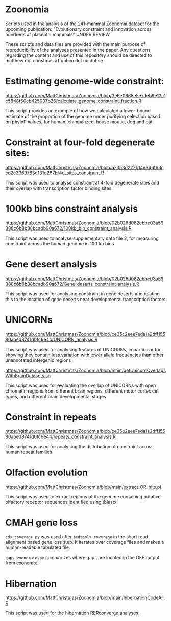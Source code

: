 # Zoonomia
Scripts used in the analysis of the 241-mammal Zoonomia dataset for the upcoming publication: "Evolutionary constraint and innovation across hundreds of placental mammals" UNDER REVIEW

These scripts and data files are provided with the main purpose of reproducibility of the analyses presented in the paper. Any questions regarding the content and use of this repository should be directed to matthew dot christmas aT imbim dot uu dot se

# Estimating genome-wide constraint:
https://github.com/MattChristmas/Zoonomia/blob/3e6e0665e5e7deb9e13c1c5848f50cb425037b26/calculate_genome_constraint_fraction.R

This script provides an example of how we calculated a lower-bound estimate of the proportion of the genome under purifying selection based on phyloP values, for human, chimpanzee, house mouse, dog and bat

# Constraint at four-fold degenerate sites:
https://github.com/MattChristmas/Zoonomia/blob/a7353d2271d4e346f83ccd2c3369783d131d267b/4d_sites_constraint.R

This script was used to analyse constraint at 4-fold degenerate sites and their overlap with transcription factor binding sites

# 100kb bins constraint analysis
https://github.com/MattChristmas/Zoonomia/blob/02b026d082ebbe03a59388c6b8b38bcadb90a672/100kb_bin_constraint_analysis.R

This script was used to analyse supplementary data file 2, for measuring constraint across the human genome in 100 kb bins

# Gene desert analysis
https://github.com/MattChristmas/Zoonomia/blob/02b026d082ebbe03a59388c6b8b38bcadb90a672/Gene_deserts_constraint_analysis.R

This script was used for analysing constraint in gene deserts and relating this to the location of gene deserts near developmental transcription factors

# UNICORNs
https://github.com/MattChristmas/Zoonomia/blob/ce35c2eee7eda1a2dff15580abed8741d0fc6e44/UNICORN_analysis.R

This script was used for analysing features of UNICORNs, in particular for showing they contain less variation with lower allele frequencies than other unannotated intergenic regions

https://github.com/MattChristmas/Zoonomia/blob/main/getUnicornOverlapsWithBrainDatasets.sh

This script was used for evaluating the overlap of UNICORNs with open chromatin regions from different brain regions, different motor cortex cell types, and different brain developmental stages

# Constraint in repeats
https://github.com/MattChristmas/Zoonomia/blob/ce35c2eee7eda1a2dff15580abed8741d0fc6e44/repeats_constraint_analysis.R

This script was used for analysing the distribution of constraint across human repeat families

# Olfaction evolution
https://github.com/MattChristmas/Zoonomia/blob/main/extract_OR_hits.pl

This script was used to extract regions of the genome containing putative olfactory receptor sequences identified using tblastx

# CMAH gene loss

```cds_coverage.py``` was used after ```bedtools coverage``` in the short read alignment based gene loss step. It iterates over coverage files and makes a human-readable tabulated file. 

```gaps_exonerate.py``` summarizes where gaps are located in the GFF output from exonerate.

# Hibernation
https://github.com/MattChristmas/Zoonomia/blob/main/hibernationCodeAll.R

This script was used for the hibernation RERconverge analyses.

